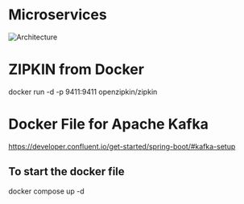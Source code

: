 # Microservices
![Architecture](https://github.com/mayurlakhani/SCMmicroservices/assets/14820767/4b071bde-8ca0-44fa-b654-3ea1511279bc)



# ZIPKIN from Docker
docker run -d -p 9411:9411 openzipkin/zipkin

# Docker File for Apache Kafka 
https://developer.confluent.io/get-started/spring-boot/#kafka-setup

## To start the docker file
docker compose up -d
